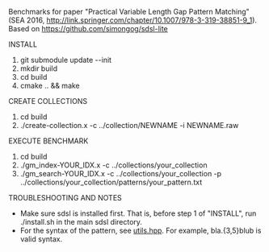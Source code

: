 Benchmarks for paper "Practical Variable Length Gap Pattern Matching" (SEA 2016, http://link.springer.com/chapter/10.1007/978-3-319-38851-9_1). Based on https://github.com/simongog/sdsl-lite

INSTALL

1. git submodule update --init
2. mkdir build
3. cd build
4. cmake .. && make

CREATE COLLECTIONS

1. cd build
2. ./create-collection.x -c ../collection/NEWNAME -i NEWNAME.raw

EXECUTE BENCHMARK

1. cd build
2. ./gm_index-YOUR_IDX.x -c ../collections/your_collection
3. ./gm_search-YOUR_IDX.x -c ../collections/your_collection -p ../collections/your_collection/patterns/your_pattern.txt

TROUBLESHOOTING AND NOTES

- Make sure sdsl is installed first. That is, before step 1 of "INSTALL", run ./install.sh in the main sdsl directory.
- For the syntax of the pattern, see [utils.hpp](https://github.com/olydis/vlg_matching/blob/master/benchmark/gapped-matching/include/utils.hpp). For example, bla.{3,5}blub is valid syntax.
